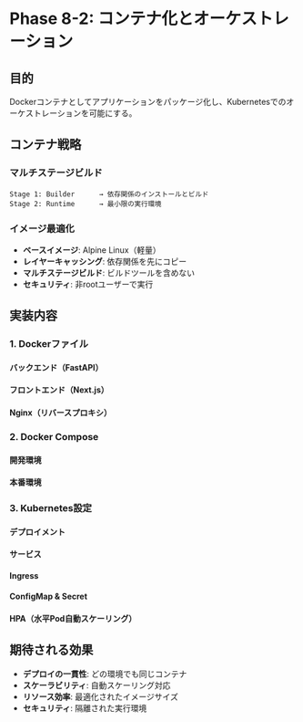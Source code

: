 # Phase 8-2: コンテナ化とオーケストレーション

## 目的

Dockerコンテナとしてアプリケーションをパッケージ化し、Kubernetesでのオーケストレーションを可能にする。

## コンテナ戦略

### マルチステージビルド

```
Stage 1: Builder      → 依存関係のインストールとビルド
Stage 2: Runtime      → 最小限の実行環境
```

### イメージ最適化

- **ベースイメージ**: Alpine Linux（軽量）
- **レイヤーキャッシング**: 依存関係を先にコピー
- **マルチステージビルド**: ビルドツールを含めない
- **セキュリティ**: 非rootユーザーで実行

## 実装内容

### 1. Dockerファイル

#### バックエンド（FastAPI）
#### フロントエンド（Next.js）
#### Nginx（リバースプロキシ）

### 2. Docker Compose

#### 開発環境
#### 本番環境

### 3. Kubernetes設定

#### デプロイメント
#### サービス
#### Ingress
#### ConfigMap & Secret
#### HPA（水平Pod自動スケーリング）

## 期待される効果

- **デプロイの一貫性**: どの環境でも同じコンテナ
- **スケーラビリティ**: 自動スケーリング対応
- **リソース効率**: 最適化されたイメージサイズ
- **セキュリティ**: 隔離された実行環境
